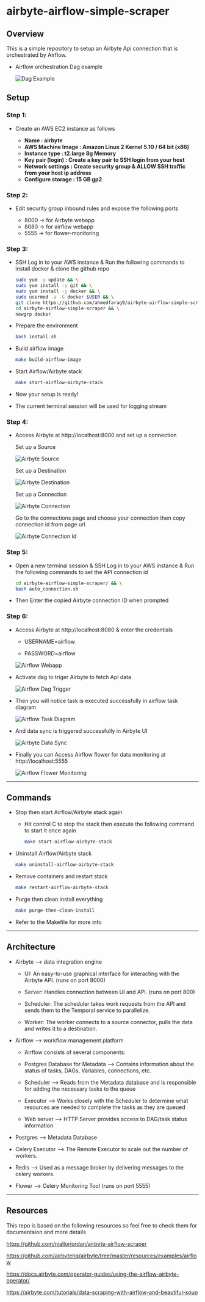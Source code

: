 # airbyte-airflow-simple-scraper <!-- omit in toc -->

## Overview

This is a simple repository to setup an Airbyte Api connection that is orchestrated by Airflow.

- Airflow orchestration Dag example

  ![Dag Example](./images/dag_example.png)

## Setup

### Step 1:

- Create an AWS EC2 instance as follows

  - **Name : airbyte**
  - **AWS Machine Image : Amazon Linux 2 Kernel 5.10 / 64 bit (x86)**
  - **Instance type : t2.large 8g Memory**
  - **Key pair (login) : Create a key pair to SSH login from your host**
  - **Network settings : Create security group & ALLOW SSH traffic from your host ip address**
  - **Configure storage : 15 GB gp2**

### Step 2:

- Edit security group inbound rules and expose the following ports

  - 8000 → for Airbyte webapp
  - 8080 → for airflow webapp
  - 5555 → for flower-monitoring

### Step 3:

- SSH Log in to your AWS instance & Run the following commands to install docker & clone the github repo

  ```bash
  sudo yum -y update && \
  sudo yum install -y git && \
  sudo yum install -y docker && \
  sudo usermod -a -G docker $USER && \
  git clone https://github.com/ahmedfarag9/airbyte-airflow-simple-scraper.git && \
  cd airbyte-airflow-simple-scraper && \
  newgrp docker
  ```

- Prepare the environment

  ```bash
  bash install.sh
  ```

- Build airflow image

  ```bash
  make build-airflow-image
  ```

- Start Airflow/Airbyte stack

  ```bash
  make start-airflow-airbyte-stack
  ```

- Now your setup is ready!

- The current terminal session will be used for logging stream

### Step 4:

- Access Airbyte at http://localhost:8000 and set up a connection

  Set up a Source

  ![Airbyte Source](./images/airbyte_source.png)

  Set up a Destination

  ![Airbyte Destination](./images/airbyte_destination.png)

  Set up a Connection

  ![Airbyte Connection](./images/airbyte_connection.png)

  Go to the connections page and choose your connection
  then copy connection id from page url

  ![Airbyte Connection Id](./images/airbyte_connection_id.png)

### Step 5:

- Open a new terminal session & SSH Log in to your AWS instance & Run the following commands to set the API connection id

  ```bash
  cd airbyte-airflow-simple-scraper/ && \
  bash auto_connection.sh
  ```

- Then Enter the copied Airbyte connection ID when prompted

### Step 6:

- Access Airbyte at http://localhost:8080 & enter the credentials

  - USERNAME=airflow

  - PASSWORD=airflow

  ![Airflow Webapp](./images/airflow_webapp.png)

- Activate dag to triger Airbyte to fetch Api data

  ![Airflow Dag Trigger](./images/airflow_dag_trigger.png)

- Then you will notice task is executed successfully in airflow task diagram

  ![Airflow Task Diagram](./images/airflow_task_diagram.png)

- And data sync is triggered successfully in Airbyte UI

  ![Airbyte Data Sync](./images/airbyte_data_sync.png)

- Finally you can Access Airflow flower for data monitoring at http://localhost:5555

  ![Airflow Flower Monitoring](./images/airflow_flower_monitoring.png)

---

## Commands

- Stop then start Airflow/Airbyte stack again

  - Hit control C to stop the stack then execute the following command to start it once again

    ```bash
    make start-airflow-airbyte-stack
    ```

- Uninstall Airflow/Airbyte stack

  ```bash
  make uninstall-airflow-airbyte-stack
  ```

- Remove containers and restart stack

  ```bash
  make restart-airflow-airbyte-stack
  ```

- Purge then clean install everything

  ```bash
  make purge-then-clean-install
  ```

- Refer to the Makefile for more info

---

## Architecture

- Airbyte --> data integration engine

  - UI: An easy-to-use graphical interface for interacting with the Airbyte API. (runs on port 8000)

  - Server: Handles connection between UI and API. (runs on port 800)

  - Scheduler: The scheduler takes work requests from the API and sends them to the Temporal service to parallelize.

  - Worker: The worker connects to a source connector, pulls the data and writes it to a destination.

- Airflow --> workflow management platform

  - Airflow consists of several components:

  - Postgres Database for Metadata --> Contains information about the status of tasks, DAGs, Variables, connections, etc.

  - Scheduler --> Reads from the Metadata database and is responsible for adding the necessary tasks to the queue

  - Executor --> Works closely with the Scheduler to determine what resources are needed to complete the tasks as they are queued

  - Web server --> HTTP Server provides access to DAG/task status information

- Postgres --> Metadata Database

- Celery Executor --> The Remote Executor to scale out the number of workers.

- Redis --> Used as a message broker by delivering messages to the celery workers.

- Flower --> Celery Monitoring Tool (runs on port 5555)

---

## Resources

This repo is based on the following resources so feel free to check them for documentaion and more details

https://github.com/nialloriordan/airbyte-airflow-scraper

https://github.com/airbytehq/airbyte/tree/master/resources/examples/airflow

https://docs.airbyte.com/operator-guides/using-the-airflow-airbyte-operator/

https://airbyte.com/tutorials/data-scraping-with-airflow-and-beautiful-soup
